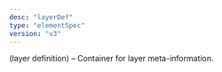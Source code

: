```yaml
---
desc: "layerDef"
type: "elementSpec"
version: "v3"
---
```


(layer definition) – Container for layer meta-information.